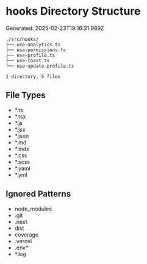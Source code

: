 # hooks Directory Structure
Generated: 2025-02-23T19:16:31.989Z

```
./src/hooks/
├── use-analytics.ts
├── use-permissions.ts
├── use-profile.ts
├── use-toast.ts
└── use-update-profile.ts

1 directory, 5 files

```

## File Types
- *.ts
- *.tsx
- *.js
- *.jsx
- *.json
- *.md
- *.mdx
- *.css
- *.scss
- *.yaml
- *.yml

## Ignored Patterns
- node_modules
- .git
- .next
- dist
- coverage
- .vercel
- .env*
- *.log
